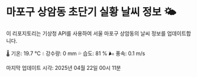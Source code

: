 
# 마포구 상암동 초단기 실황 날씨 정보 🌤️

이 리포지토리는 기상청 API를 사용하여 서울 마포구 상암동의 날씨 정보를 업데이트합니다. 

🌡️ 기온: 19.7 ℃
💧 강수량: 0 mm
💦 습도: 81 %
🌬️ 풍속: 0.1 m/s

마지막 업데이트 시각: 2025년 04월 22일 00시 11분    
